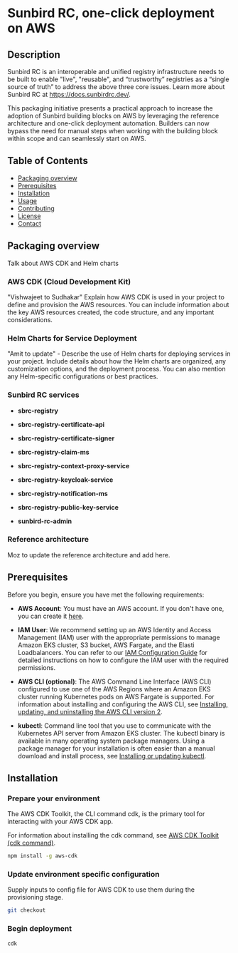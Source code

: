# Sunbird RC, one-click deployment on AWS

## Description
Sunbird RC is an interoperable and unified registry infrastructure needs to be built to enable "live", "reusable", and “trustworthy” registries as a “single source of truth” to address the above three core issues. Learn more about Sunbird RC at https://docs.sunbirdrc.dev/.

This packaging initiative presents a practical approach to increase the adoption of Sunbird building blocks on AWS by leveraging the reference architecture and one-click deployment automation. Builders can now bypass the need for manual steps when working with the building block within scope and can seamlessly start on AWS.


## 
## Table of Contents
- [Packaging overview](#packaging-overview)
- [Prerequisites](#prerequisites)
- [Installation](#installation)
- [Usage](#usage)
- [Contributing](#contributing)
- [License](#license)
- [Contact](#contact)

## Packaging overview
Talk about AWS CDK and Helm charts

### AWS CDK (Cloud Development Kit)
"Vishwajeet to Sudhakar" Explain how AWS CDK is used in your project to define and provision the AWS resources. You can include information about the key AWS resources created, the code structure, and any important considerations.

### Helm Charts for Service Deployment
"Amit to update" - Describe the use of Helm charts for deploying services in your project. Include details about how the Helm charts are organized, any customization options, and the deployment process. You can also mention any Helm-specific configurations or best practices.

### Sunbird RC services

- **sbrc-registry**

- **sbrc-registry-certificate-api**

- **sbrc-registry-certificate-signer**

- **sbrc-registry-claim-ms**

- **sbrc-registry-context-proxy-service**

- **sbrc-registry-keycloak-service**

- **sbrc-registry-notification-ms**

- **sbrc-registry-public-key-service**

- **sunbird-rc-admin**

### Reference architecture
Moz to update the reference architecture and add here.

## Prerequisites

Before you begin, ensure you have met the following requirements:

- **AWS Account**: You must have an AWS account. If you don't have one, you can create it [here](https://aws.amazon.com/).

- **IAM User**: We recommend setting up an AWS Identity and Access Management (IAM) user with the appropriate permissions to manage Amazon EKS cluster, S3 bucket, AWS Fargate, and the Elasti Loadbalancers. You can refer to our [IAM Configuration Guide](link-to-guide) for detailed instructions on how to configure the IAM user with the required permissions.

- **AWS CLI (optional)**: The AWS Command Line Interface (AWS CLI) configured to use one of the AWS Regions where an Amazon EKS cluster running Kubernetes pods on AWS Fargate is supported. For information about installing and configuring the AWS CLI, see [Installing, updating, and uninstalling the AWS CLI version 2](https://docs.aws.amazon.com/cli/latest/userguide/getting-started-install.html).

- **kubectl**: Command line tool that you use to communicate with the Kubernetes API server from Amazon EKS cluster. The kubectl binary is available in many operating system package managers. Using a package manager for your installation is often easier than a manual download and install process, see [Installing or updating kubectl](https://docs.aws.amazon.com/eks/latest/userguide/install-kubectl.html).


## Installation

### Prepare your environment

The AWS CDK Toolkit, the CLI command cdk, is the primary tool for interacting with your AWS CDK app.

For information about installing the cdk command, see [AWS CDK Toolkit (cdk command)](https://docs.aws.amazon.com/cdk/v2/guide/cli.html).

```bash
npm install -g aws-cdk
```

### Update environment specific configuration

Supply inputs to config file for AWS CDK to use them during the provisioning stage.

```bash
git checkout
```

### Begin deployment
```bash
cdk 
```

